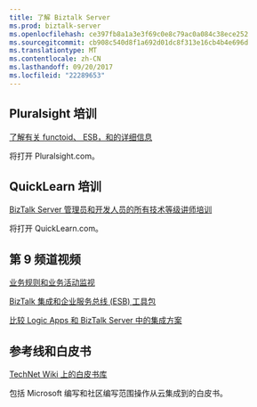 ```yaml
---
title: 了解 Biztalk Server
ms.prod: biztalk-server
ms.openlocfilehash: ce397fb8a1a3e3f69c0e8c79ac0a084c38ece252
ms.sourcegitcommit: cb908c540d8f1a692d01dc8f313e16cb4b4e696d
ms.translationtype: MT
ms.contentlocale: zh-CN
ms.lasthandoff: 09/20/2017
ms.locfileid: "22289653"
---
```

## <a name="pluralsight-training"></a>Pluralsight 培训 
[了解有关 functoid、 ESB，和的详细信息](http://app.pluralsight.com/search/?searchTerm=biztalk)

将打开 Pluralsight.com。

## <a name="quicklearn-training"></a>QuickLearn 培训 

[BizTalk Server 管理员和开发人员的所有技术等级讲师培训](https://www.quicklearn.com/biztalk-training.aspx)

将打开 QuickLearn.com。

## <a name="channel-9-videos"></a>第 9 频道视频

[业务规则和业务活动监视](https://sec.ch9.ms/ch9/6290/de35915f-cc3d-4cf3-868c-f23897786290/BusinessRulesandBAM_high.mp4)

[BizTalk 集成和企业服务总线 (ESB) 工具包](https://sec.ch9.ms/ch9/6ff7/4ef1316d-9721-4621-b9b0-055313906ff7/IntegrationandESBToolkit_mid.mp4)

[比较 Logic Apps 和 BizTalk Server 中的集成方案](https://sec.ch9.ms/ch9/d0b5/46d08890-86d8-42fe-8813-b2bbefa8d0b5/ComparingIntegrationScenario_high.mp4)


## <a name="guides-and-whitepapers"></a>参考线和白皮书

[TechNet Wiki 上的白皮书库](http://social.technet.microsoft.com/wiki/contents/articles/15469.biztalk-serverbiztalk-services-white-paper-gallery.aspx)

包括 Microsoft 编写和社区编写范围操作从云集成到的白皮书。

